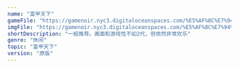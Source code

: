 ```yaml
---
name: "富甲天下"
gameFile: "https://gamenoir.nyc3.digitaloceanspaces.com/%E5%AF%8C%E7%94%B2%E5%A4%A9%E4%B8%8B/mk1.zip"
imgFile: "https://gamenoir.nyc3.digitaloceanspaces.com/%E5%AF%8C%E7%94%B2%E5%A4%A9%E4%B8%8B/original.webp"
shortDescription: "一般推荐。画面和游戏性不如2代，但依然非常欢乐"
genre: "休闲"
topic: "富甲天下"
version: "原版"
---
```

